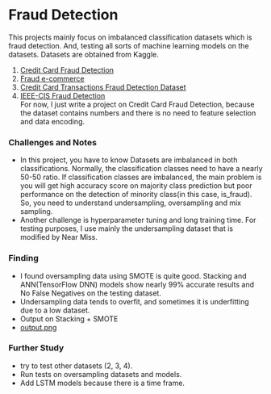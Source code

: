 # Fraud Detection 
This projects mainly focus on imbalanced classification datasets which is fraud detection. And, testing all sorts of machine learning models on the datasets.
Datasets are obtained from Kaggle.
1. [Credit Card Fraud Detection](https://www.kaggle.com/datasets/mlg-ulb/creditcardfraud?datasetId=310&sortBy=voteCount&sort=votes)
2. [Fraud e-commerce ](https://www.kaggle.com/datasets/vbinh002/fraud-ecommerce )
3. [Credit Card Transactions Fraud Detection Dataset](https://www.kaggle.com/datasets/kartik2112/fraud-detection)
4. [IEEE-CIS Fraud Detection]( https://www.kaggle.com/competitions/ieee-fraud-detection/data )  
For now, I just write a project on Credit Card Fraud Detection, because the dataset contains numbers and there is no need to feature selection and data encoding.   

### Challenges and Notes
* In this project, you have to know Datasets are imbalanced in both classifications. Normally, the classification classes need to have a nearly 50-50 ratio. If classification classes are imbalanced, the main problem is you will get high accuracy score on majority class prediction but poor performance on the detection of minority class(in this case, is_fraud). So, you need to understand undersampling, oversampling and mix sampling.
* Another challenge is hyperparameter tuning and long training time. For testing purposes, I use mainly the undersampling dataset that is modified by Near Miss. 

### Finding 
* I found oversampling data using SMOTE is quite good. Stacking and ANN(TensorFlow DNN) models show nearly 99% accurate results and No False Negatives on the testing dataset. 
* Undersampling data tends to overfit, and sometimes it is underfitting due to a low dataset.
* Output on Stacking + SMOTE 
* [output.png](output.png)

### Further Study 
* try to test other datasets (2, 3, 4).
* Run tests on oversampling datasets and models.
* Add LSTM models because there is a time frame.

